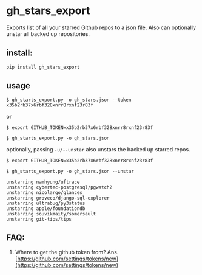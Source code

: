 # gh_stars_export


Exports list of all your starred Github repos to a json file.
Also can optionally unstar all backed up repositories.


## install:

```
pip install gh_stars_export
```

## usage

```
$ gh_starts_export.py -o gh_stars.json --token x35b2rb37x6rbf328xnrr8rxnf23r83f
```

or 
```
$ export GITHUB_TOKEN=x35b2rb37x6rbf328xnrr8rxnf23r83f

$ gh_starts_export.py -o gh_stars.json
```

optionally, passing `-u/--unstar` also unstars the backed up starred repos.

```
$ export GITHUB_TOKEN=x35b2rb37x6rbf328xnrr8rxnf23r83f

$ gh_starts_export.py -o gh_stars.json --unstar

unstarring namhyung/uftrace
unstarring cybertec-postgresql/pgwatch2
unstarring nicolargo/glances
unstarring groveco/django-sql-explorer
unstarring ultrabug/py3status
unstarring apple/foundationdb
unstarring souvikmaity/somersault
unstarring git-tips/tips
```

## FAQ: 

1. Where to get the github token from?
Ans. [https://github.com/settings/tokens/new](https://github.com/settings/tokens/new)
